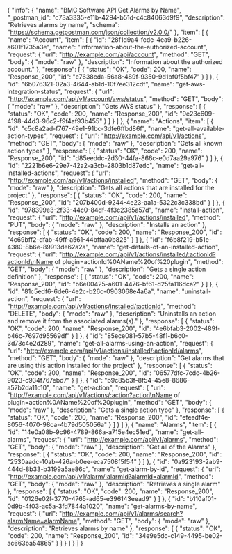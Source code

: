 {
  "info": {
    "name": "BMC Software API Get Alarms by Name",
    "_postman_id": "c73a3335-e11b-4294-b51d-c4c84063d9f9",
    "description": "Retrieves alarms by name",
    "schema": "https://schema.getpostman.com/json/collection/v2.0.0/"
  },
  "item": [
    {
      "name": "Account",
      "item": [
        {
          "id": "28f1d9a4-fcde-4ea9-b226-a601f1735a3e",
          "name": "information-about-the-authorized-account",
          "request": {
            "url": "http://example.com/api/account",
            "method": "GET",
            "body": {
              "mode": "raw"
            },
            "description": "Information about the authorized account."
          },
          "response": [
            {
              "status": "OK",
              "code": 200,
              "name": "Response_200",
              "id": "e7638cda-56a8-489f-9350-9d1bf0f5bf47"
            }
          ]
        },
        {
          "id": "6b076321-02a3-4644-ab1d-10f7ee312cdf",
          "name": "get-aws-integration-status",
          "request": {
            "url": "http://example.com/api/v1/account/aws/status",
            "method": "GET",
            "body": {
              "mode": "raw"
            },
            "description": "Gets AWS status"
          },
          "response": [
            {
              "status": "OK",
              "code": 200,
              "name": "Response_200",
              "id": "9e23c609-4198-44d3-96c2-f9f4af93b455"
            }
          ]
        }
      ]
    },
    {
      "name": "Actions",
      "item": [
        {
          "id": "c5c8a2ad-f767-49e1-91bc-3dfe6ffbd86f",
          "name": "get-all-available-action-types",
          "request": {
            "url": "http://example.com/api/v1/actions",
            "method": "GET",
            "body": {
              "mode": "raw"
            },
            "description": "Gets all known action types"
          },
          "response": [
            {
              "status": "OK",
              "code": 200,
              "name": "Response_200",
              "id": "d85eeddc-2d30-44fa-866c-e0d7aa29a976"
            }
          ]
        },
        {
          "id": "2221b6e6-29e7-42a2-a3cb-2803b1d87edc",
          "name": "get-all-installed-actions",
          "request": {
            "url": "http://example.com/api/v1/actions/installed",
            "method": "GET",
            "body": {
              "mode": "raw"
            },
            "description": "Gets all actions that are installed for the project"
          },
          "response": [
            {
              "status": "OK",
              "code": 200,
              "name": "Response_200",
              "id": "207b400d-9244-4e23-aa1a-5322c3c338bd"
            }
          ]
        },
        {
          "id": "978399e3-2f33-44c0-84df-4f3c2385a57d",
          "name": "install-action",
          "request": {
            "url": "http://example.com/api/v1/actions/installed",
            "method": "PUT",
            "body": {
              "mode": "raw"
            },
            "description": "Installs an action"
          },
          "response": [
            {
              "status": "OK",
              "code": 200,
              "name": "Response_200",
              "id": "4c69bff2-dfab-49ff-a561-44bffaa0b825"
            }
          ]
        },
        {
          "id": "f6b8f219-b51e-4380-8b6e-89913de62a2a",
          "name": "get-details-of-an-installed-action",
          "request": {
            "url": "http://example.com/api/v1/actions/installed/:actionId?actionId\nName of plugin=actionId%0AName%20of%20plugin",
            "method": "GET",
            "body": {
              "mode": "raw"
            },
            "description": "Gets a single action definition"
          },
          "response": [
            {
              "status": "OK",
              "code": 200,
              "name": "Response_200",
              "id": "b6e00425-a601-4476-bf61-d25fa116dca2"
            }
          ]
        },
        {
          "id": "81c5edf6-6de6-4e2c-b26c-0903068e4a6a",
          "name": "uninstall-action",
          "request": {
            "url": "http://example.com/api/v1/actions/installed/:actionId",
            "method": "DELETE",
            "body": {
              "mode": "raw"
            },
            "description": "Uninstalls an action and remove it from the associated alarms(s)."
          },
          "response": [
            {
              "status": "OK",
              "code": 200,
              "name": "Response_200",
              "id": "4e6bfab3-2002-489f-b46c-7697d95569df"
            }
          ]
        },
        {
          "id": "85ece081-57b5-48f1-b6c0-3d73c4e2d289",
          "name": "get-all-alarms-using-an-action",
          "request": {
            "url": "http://example.com/api/v1/actions/installed/:actionId/alarms",
            "method": "GET",
            "body": {
              "mode": "raw"
            },
            "description": "Get alarms that are using this action installed for the project"
          },
          "response": [
            {
              "status": "OK",
              "code": 200,
              "name": "Response_200",
              "id": "06577dfc-7cdc-4b26-9023-c934f767ebd7"
            }
          ]
        },
        {
          "id": "b9c85b3f-8f54-45e8-8686-a57b2da11c10",
          "name": "get-action",
          "request": {
            "url": "http://example.com/api/v1/actions/:action?action\nName of plugin=action%0AName%20of%20plugin",
            "method": "GET",
            "body": {
              "mode": "raw"
            },
            "description": "Gets a single action type"
          },
          "response": [
            {
              "status": "OK",
              "code": 200,
              "name": "Response_200",
              "id": "efeadf4e-8056-4070-98ca-4b79d505056a"
            }
          ]
        }
      ]
    },
    {
      "name": "Alarms",
      "item": [
        {
          "id": "14e0a08b-9c96-4789-866a-a715e4ec51ed",
          "name": "get-all-alarms",
          "request": {
            "url": "http://example.com/api/v1/alarms",
            "method": "GET",
            "body": {
              "mode": "raw"
            },
            "description": "Get all of the Alarms"
          },
          "response": [
            {
              "status": "OK",
              "code": 200,
              "name": "Response_200",
              "id": "2530aadc-10ab-426a-b0ee-eca7508f5f54"
            }
          ]
        },
        {
          "id": "0a923193-2ab9-444d-8b33-b3199a5ae86c",
          "name": "get-alarm-by-id",
          "request": {
            "url": "http://example.com/api/v1/alarm/:alarmId?alarmId=alarmId",
            "method": "GET",
            "body": {
              "mode": "raw"
            },
            "description": "Retrieves a single alarm"
          },
          "response": [
            {
              "status": "OK",
              "code": 200,
              "name": "Response_200",
              "id": "0126e02f-3770-4765-ad65-e396143eead9"
            }
          ]
        },
        {
          "id": "b110af01-0d9b-4f03-ac5a-3fd7844a1020",
          "name": "get-alarms-by-name",
          "request": {
            "url": "http://example.com/api/v1/alarms/search?alarmName=alarmName",
            "method": "GET",
            "body": {
              "mode": "raw"
            },
            "description": "Retrieves alarms by name"
          },
          "response": [
            {
              "status": "OK",
              "code": 200,
              "name": "Response_200",
              "id": "34e9e5dc-c149-4495-be02-ac663ba54865"
            }
          ]
        }
      ]
    }
  ]
}
